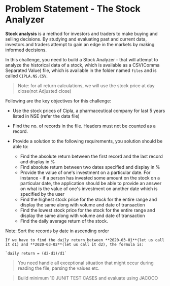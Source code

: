 # Problem Statement - The Stock Analyzer

**Stock analysis** is a method for investors and traders to make buying and selling decisions. By studying and 
evaluating past and current data, investors and traders attempt to gain an edge in the markets by making informed 
decisions.

In this challenge, you need to build a Stock Analyzer - that will attempt to analyze the historical data of a stock, which is available as a CSV(Comma 
Separated Value) file, which is available in the folder named `files` and is called `CIPLA.NS.CSV`.

> Note: for all return calculations, we will use the stock price at day close(not Adjusted close)

Following are the key objectives for this challenge:

- Use the stock prices of Cipla, a pharmaceutical company for last 5 years listed in NSE (refer the data file)

- Find the no. of records in the file. Headers must not be counted as a record.

- Provide a solution to the following requirements, you solution should be able to:
    - Find the absolute return between the first record and the last record and display in %
    - Find absolute return between two dates specified and display in %
    - Provide the value of one's investment on a particular date. For instance - if a person has invested some amount on the stock on a particular date, the application should be able to provide an answer on what is the value of one's investment on another date which is specified by the user
    - Find the highest stock price for the stock for the entire range and display the same along with volume and date of transaction
    - Find the lowest stock price for the stock for the entire range and display the same along with volume and date of transaction
    - Find the daily average return of the stock. 

Note: Sort the records by date in ascending order

    If we have to find the daily return between **2020-03-01**(let us call it d1) and **2020-03-02**(let us call it d2), the formula is:
	
	`daily return = (d2-d1)/d1`


> You need handle all exceptional situation that might occur during reading the file,
> parsing the values etc.

> Build minimum 10 JUNIT TEST CASES  and evaluate using JACOCO